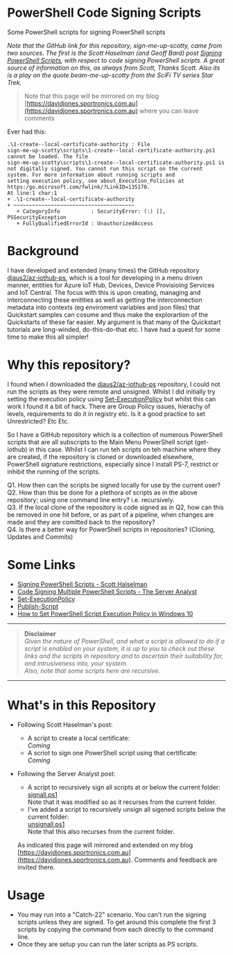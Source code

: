 # PowerShell Code Signing Scripts
Some PowerShell scripts for signing PowerShell scripts  

_Note that the GitHub link for this repository, sign-me-up-scotty, came from two sources. The first is the Scott Haselman (and Geoff Bard) post [Signing PowerShell Scripts](https://www.hanselman.com/blog/SigningPowerShellScripts.aspx), with respect to code signing PowerShell scripts. A great source of information on this, as always from Scott, Thanks Scott. Also its is a play on the quote beam-me-up-scotty from the SciFi TV series Star Trek._  

> Note that this page will be mirrored on my blog [https://davidjones.sportronics.com.au](https://davidjones.sportronics.com.au) where you can leave comments

Ever had this:

 ```
 .\1-create--local-certificate-authority : File  
sign-me-up-scotty\scripts\1-create--local-certificate-authority.ps1  
cannot be loaded. The file  
sign-me-up-scotty\scripts\1-create--local-certificate-authority.ps1 is  
not digitally signed. You cannot run this script on the current system. For more information about running scripts and  
setting execution policy, see about_Execution_Policies at https:/go.microsoft.com/fwlink/?LinkID=135170.  
At line:1 char:1  
+ .\1-create--local-certificate-authority  
+ ~~~~~~~~~~~~~~~~~~~~~~~~~~~~~~~~~~~~~~~  
    + CategoryInfo          : SecurityError: (:) [], PSSecurityException  
    + FullyQualifiedErrorId : UnauthorizedAccess  
 ```


# Background
I have developed and extended (many times) the GitHub repository [djaus2/az-iothub-ps](https://github.com/az-iothub-ps), 
which is a tool for developing in a menu driven manner, entities for Azure IoT Hub, Devices, Device Provisioing Services and IoT Central. 
The focus with this is upon creating, managing and interconnecting these enitities as well as getting the interconnection metadata into 
contexts (eg enviroment variables and json files) that Quickstart samples can cosume and thus make the explorartion of the Quickstarts
of these far easier. My argument is that many of the Quickstart tutorials are long-winded, do-this-do-that etc. 
I have had a quest for some time to make this all simpler!

# Why this repository?
I found when I downloaded the [djaus2/az-iothub-ps](https://github.com/az-iothub-ps) repository, I could not run the scripts as they were 
remote and unsigned. Whilst I did initially try setting the execution policy using
[Set-ExecutionPolicy](https://docs.microsoft.com/en-us/powershell/module/microsoft.powershell.security/set-executionpolicy?view=powershell-7)
 but whilst this can work I found it a bit of hack. There are Group Policy issues, hierachy of levels, requirements to do it in registry etc. 
 Is it a good practice to set Unrestricted? Etc Etc.
 
 So I have a GitHub repository which is a collection of numerous PowerShell scripts that are all subscripts to 
 the Main Menu PowerShell script (get-iothub) in this case. Whilst I can run teh scripts on teh machine where they are created, 
 if the repository is cloned or downloaded elsewhere, PowerShell signature restrictions, especially since I install PS-7, restrict or inhibit 
 the running of the scripts.
 
 Q1. How then can the scripts be signed locally for use by the current user?  
 Q2. How than this be done for a plethora of scripts as in the above repository; using one command line entry? i.e. recursively.  
 Q3. If the local clone of the repository is code signed as in Q2, how can this be removed in one hit before, or as part of a pipeline, 
 when changes are made and they are comitted back to the repository?  
 Q4. Is there a better way for PowerShell scripts in repositories? (Cloning, Updates and Commits)  
 
 # Some Links
 - [Signing PowerShell Scripts - Scott Halselman](https://www.hanselman.com/blog/SigningPowerShellScripts.aspx)
 - [Code Signing Multiple PowerShell Scripts - The Server Analyst](https://serveranalyst.wordpress.com/2011/11/12/code-signing-multiple-powershell-scripts/)
- [Set-ExecutionPolicy](https://docs.microsoft.com/en-us/powershell/module/microsoft.powershell.security/set-executionpolicy?view=powershell-7)
- [Publish-Script](https://docs.microsoft.com/en-us/powershell/module/PowershellGet/Publish-Script?view=powershell-5.1)
- [How to Set PowerShell Script Execution Policy in Windows 10](https://www.tenforums.com/tutorials/54585-change-powershell-script-execution-policy-windows-10-a.html)

<hr>

> <b>Disclaimer</b>  
<i>Given the nature of PowerShell, and what a script is allowed to do if a script is enabled on your system, it is up to you to check out these links and the scripts in repository and to ascertain their suitability for, and intrusiveness into, your system.  
 Also, note that some scripts here are recursive.</i>

<hr>

# What's in this Repository
- Following Scott Haselman's post:
  - A script to create a local certificate:  
  _Coming_
  - A scriot to sign one PowerShell script using that certificate:  
  _Coming_
- Following the Server Analyst post:
  - A script to recursively sign all scripts at or below the current folder:  
  [signall.ps1](https://github.com/djaus2/sign-me-up-scotty/blob/master/scripts/signall.ps1)  
  Note that it was modified so as it recurses from the current folder.
  - I've added a script to recursively unsign all sigened scripts below the current folder:  
  [unsignall.ps1](https://github.com/djaus2/sign-me-up-scotty/blob/master/scripts/unsignall.ps1)  
  Note that this also recurses from the current folder.
  
  As indicated this page will mirrored and extended on my blog [https://davidjones.sportronics.com.au](https://davidjones.sportronics.com.au). Comments and feedback are invited there.

# Usage
- You may run into a "Catch-22" scenario. You can't run the signing scripts unless they are signed. To get around this complete the first 3 scripts by copying the command from each directly to the command line.
- Once they are setup you can run the later scripts as PS scripts.
